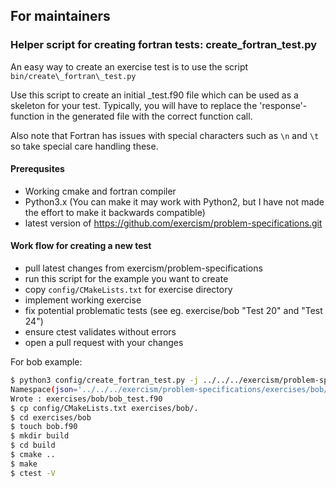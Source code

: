 ## For maintainers

### Helper script for creating fortran tests: create\_fortran\_test.py

An easy way to create an exercise test is to use the script
`bin/create\_fortran\_test.py`

Use this script to create an initial <exercise>\_test.f90 file which can be used as a skeleton for your test.
Typically, you will have to replace the 'response'-function in the generated file with the correct function call.

Also note that Fortran has issues with special characters such as `\n` and `\t` so take special care handling these.

#### Prerequsites
- Working cmake and fortran compiler
- Python3.x (You can make it may work with Python2, but I have not made the
effort to make it backwards compatible)
- latest version of https://github.com/exercism/problem-specifications.git

#### Work flow for creating a new test
- pull latest changes from exercism/problem-specifications
- run this script for the example you want to create
- copy `config/CMakeLists.txt` for exercise directory
- implement working exercise
- fix potential problematic tests (see eg. exercise/bob "Test 20" and "Test 24")
- ensure ctest validates without errors
- open a pull request with your changes

For bob example:

```bash
$ python3 config/create_fortran_test.py -j ../../../exercism/problem-specifications/exercises/bob/canonical-data.json -t exercises/bob/bob_test.f90
Namespace(json='../../../exercism/problem-specifications/exercises/bob/canonical-data.json', target='exercises/bob/bob_test.f90')
Wrote : exercises/bob/bob_test.f90
$ cp config/CMakeLists.txt exercises/bob/.
$ cd exercises/bob
$ touch bob.f90
$ mkdir build
$ cd build
$ cmake ..
$ make
$ ctest -V
```
